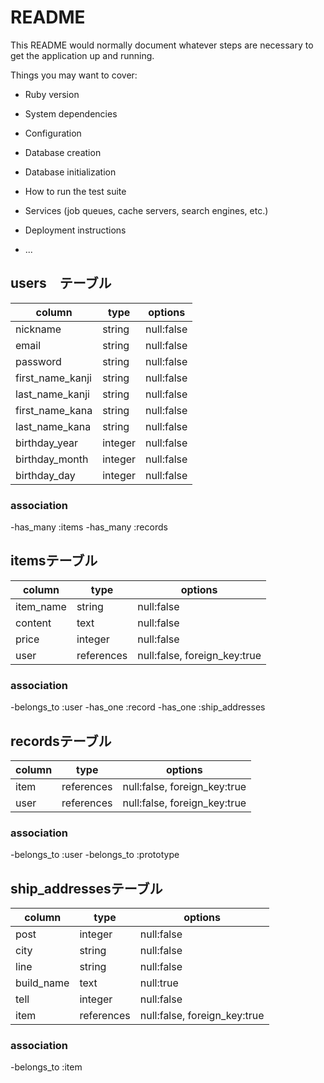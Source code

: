 # README

This README would normally document whatever steps are necessary to get the
application up and running.

Things you may want to cover:

* Ruby version

* System dependencies

* Configuration

* Database creation

* Database initialization

* How to run the test suite

* Services (job queues, cache servers, search engines, etc.)

* Deployment instructions

* ...

## users　テーブル

|column|type|options|
|------|----|-------|
|nickname|string|null:false|
|email|string|null:false|
|password|string|null:false|
|first_name_kanji|string|null:false|
|last_name_kanji|string|null:false|
|first_name_kana|string|null:false|
|last_name_kana|string|null:false|
|birthday_year|integer|null:false|
|birthday_month|integer|null:false|
|birthday_day|integer|null:false|
 
### association

-has_many :items
-has_many :records

## itemsテーブル

|column|type|options|
|------|----|-------|
|item_name|string|null:false|
|content|text|null:false|
|price|integer|null:false |
|user|references|null:false, foreign_key:true|

### association

-belongs_to :user
-has_one :record
-has_one :ship_addresses

## recordsテーブル

|column|type|options|
|------|----|-------|
|item|references|null:false, foreign_key:true|
|user|references|null:false, foreign_key:true|

### association

-belongs_to :user
-belongs_to :prototype

## ship_addressesテーブル

|column|type|options|
|------|----|-------|
|post|integer|null:false|
|city|string|null:false|
|line|string|null:false |
|build_name|text|null:true |
|tell|integer|null:false|
|item|references|null:false, foreign_key:true|

### association

-belongs_to :item